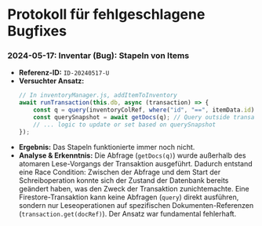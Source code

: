 # Protokoll für fehlgeschlagene Bugfixes

### 2024-05-17: Inventar (Bug): Stapeln von Items

- **Referenz-ID:** `ID-20240517-U`
- **Versuchter Ansatz:**
  ```javascript
  // In inventoryManager.js, addItemToInventory
  await runTransaction(this.db, async (transaction) => {
      const q = query(inventoryColRef, where("id", "==", itemData.id), limit(1));
      const querySnapshot = await getDocs(q); // Query outside transaction reads
      // ... logic to update or set based on querySnapshot
  });
  ```
- **Ergebnis:** Das Stapeln funktionierte immer noch nicht.
- **Analyse & Erkenntnis:** Die Abfrage (`getDocs(q)`) wurde außerhalb des atomaren Lese-Vorgangs der Transaktion ausgeführt. Dadurch entstand eine Race Condition: Zwischen der Abfrage und dem Start der Schreiboperation konnte sich der Zustand der Datenbank bereits geändert haben, was den Zweck der Transaktion zunichtemachte. Eine Firestore-Transaktion kann keine Abfragen (`query`) direkt ausführen, sondern nur Leseoperationen auf spezifischen Dokumenten-Referenzen (`transaction.get(docRef)`). Der Ansatz war fundamental fehlerhaft.